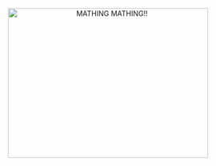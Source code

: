 <div align="center">
  <img src="oing-the-math-thinking.gif" width="400" height="300" alt="MATHING MATHING!!">
</div>

